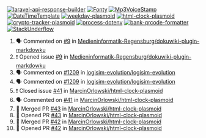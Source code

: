 [![laravel-api-response-builder](https://github-readme-stats.vercel.app/api/pin/?username=MarcinOrlowski&repo=laravel-api-response-builder&theme=default&hide_border=true&title_color=87c9c3&text_color=62696d&icon_color=636a6d&bg_color=30393e)](https://github.com/MarcinOrlowski/laravel-api-response-builder)
[![Fonty](https://github-readme-stats.vercel.app/api/pin/?username=MarcinOrlowski&repo=Fonty&theme=default&hide_border=true&title_color=87c9c3&text_color=62696d&icon_color=636a6d&bg_color=30393e)](https://github.com/MarcinOrlowski/Fonty)
[![Mp3VoiceStamp](https://github-readme-stats.vercel.app/api/pin/?username=MarcinOrlowski&repo=Mp3VoiceStamp&theme=default&hide_border=true&title_color=87c9c3&text_color=62696d&icon_color=636a6d&bg_color=30393e)](https://github.com/MarcinOrlowski/Mp3VoiceStamp)
[![DateTimeTemplate](https://github-readme-stats.vercel.app/api/pin/?username=MarcinOrlowski&repo=DateTimeTemplate&theme=default&hide_border=true&title_color=87c9c3&text_color=62696d&icon_color=636a6d&bg_color=30393e)](https://github.com/MarcinOrlowski/DateTimeTemplate)
[![weekday-plasmoid](https://github-readme-stats.vercel.app/api/pin/?username=MarcinOrlowski&repo=weekday-plasmoid&theme=default&hide_border=true&title_color=87c9c3&text_color=62696d&icon_color=636a6d&bg_color=30393e)](https://github.com/MarcinOrlowski/weekday-plasmoid)
[![html-clock-plasmoid](https://github-readme-stats.vercel.app/api/pin/?username=MarcinOrlowski&repo=html-clock-plasmoid&theme=default&hide_border=true&title_color=87c9c3&text_color=62696d&icon_color=636a6d&bg_color=30393e)](https://github.com/MarcinOrlowski/html-clock-plasmoid)
[![crypto-tracker-plasmoid](https://github-readme-stats.vercel.app/api/pin/?username=MarcinOrlowski&repo=crypto-tracker-plasmoid&theme=default&hide_border=true&title_color=87c9c3&text_color=62696d&icon_color=636a6d&bg_color=30393e)](https://github.com/MarcinOrlowski/crypto-tracker-plasmoid)
[![process-dotenv](https://github-readme-stats.vercel.app/api/pin/?username=MarcinOrlowski&repo=process-dotenv&theme=default&hide_border=true&title_color=87c9c3&text_color=62696d&icon_color=636a6d&bg_color=30393e)](https://github.com/MarcinOrlowski/process-dotenv)
[![bank-qrcode-formatter](https://github-readme-stats.vercel.app/api/pin/?username=MarcinOrlowski&repo=bank-qrcode-formatter&theme=default&hide_border=true&title_color=87c9c3&text_color=62696d&icon_color=636a6d&bg_color=30393e)](https://github.com/MarcinOrlowski/bank-qrcode-formatter)
[![StackUnderflow](https://github-readme-stats.vercel.app/api/pin/?username=MarcinOrlowski&repo=StackUnderflow&theme=default&hide_border=true&title_color=87c9c3&text_color=62696d&icon_color=636a6d&bg_color=30393e)](https://github.com/MarcinOrlowski/StackUnderflow)

<!--START_SECTION:activity-->
1. 🗣 Commented on [#9](https://github.com/Medieninformatik-Regensburg/dokuwiki-plugin-markdowku/issues/9) in [Medieninformatik-Regensburg/dokuwiki-plugin-markdowku](https://github.com/Medieninformatik-Regensburg/dokuwiki-plugin-markdowku)
2. ❗️ Opened issue [#9](https://github.com/Medieninformatik-Regensburg/dokuwiki-plugin-markdowku/issues/9) in [Medieninformatik-Regensburg/dokuwiki-plugin-markdowku](https://github.com/Medieninformatik-Regensburg/dokuwiki-plugin-markdowku)
3. 🗣 Commented on [#1209](https://github.com/logisim-evolution/logisim-evolution/issues/1209) in [logisim-evolution/logisim-evolution](https://github.com/logisim-evolution/logisim-evolution)
4. 🗣 Commented on [#1209](https://github.com/logisim-evolution/logisim-evolution/issues/1209) in [logisim-evolution/logisim-evolution](https://github.com/logisim-evolution/logisim-evolution)
5. ❗️ Closed issue [#41](https://github.com/MarcinOrlowski/html-clock-plasmoid/issues/41) in [MarcinOrlowski/html-clock-plasmoid](https://github.com/MarcinOrlowski/html-clock-plasmoid)
6. 🗣 Commented on [#41](https://github.com/MarcinOrlowski/html-clock-plasmoid/issues/41) in [MarcinOrlowski/html-clock-plasmoid](https://github.com/MarcinOrlowski/html-clock-plasmoid)
7. 🎉 Merged PR [#43](https://github.com/MarcinOrlowski/html-clock-plasmoid/pull/43) in [MarcinOrlowski/html-clock-plasmoid](https://github.com/MarcinOrlowski/html-clock-plasmoid)
8. 💪 Opened PR [#43](https://github.com/MarcinOrlowski/html-clock-plasmoid/pull/43) in [MarcinOrlowski/html-clock-plasmoid](https://github.com/MarcinOrlowski/html-clock-plasmoid)
9. 🎉 Merged PR [#42](https://github.com/MarcinOrlowski/html-clock-plasmoid/pull/42) in [MarcinOrlowski/html-clock-plasmoid](https://github.com/MarcinOrlowski/html-clock-plasmoid)
10. 💪 Opened PR [#42](https://github.com/MarcinOrlowski/html-clock-plasmoid/pull/42) in [MarcinOrlowski/html-clock-plasmoid](https://github.com/MarcinOrlowski/html-clock-plasmoid)
<!--END_SECTION:activity-->
